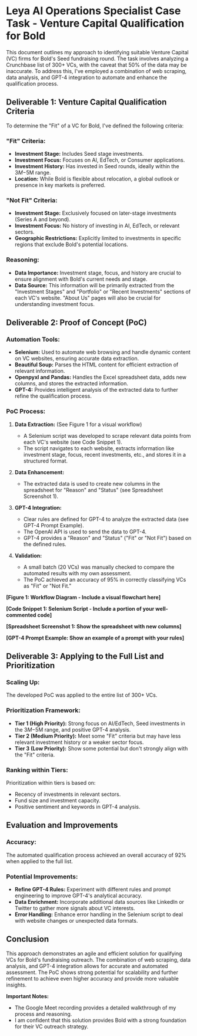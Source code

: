 # Leya AI Operations Specialist Case Task - Venture Capital Qualification for Bold

This document outlines my approach to identifying suitable Venture Capital (VC) firms for Bold's Seed fundraising round. The task involves analyzing a Crunchbase list of 300+ VCs, with the caveat that 50% of the data may be inaccurate. To address this, I've employed a combination of web scraping, data analysis, and GPT-4 integration to automate and enhance the qualification process.

## Deliverable 1: Venture Capital Qualification Criteria

To determine the "Fit" of a VC for Bold, I've defined the following criteria:

### "Fit" Criteria:

* **Investment Stage:** Includes Seed stage investments.
* **Investment Focus:** Focuses on AI, EdTech, or Consumer applications.
* **Investment History:** Has invested in Seed rounds, ideally within the $3M-$5M range.
* **Location:** While Bold is flexible about relocation, a global outlook or presence in key markets is preferred.

### "Not Fit" Criteria:

* **Investment Stage:** Exclusively focused on later-stage investments (Series A and beyond).
* **Investment Focus:** No history of investing in AI, EdTech, or relevant sectors.
* **Geographic Restrictions:** Explicitly limited to investments in specific regions that exclude Bold's potential locations.

### Reasoning:

* **Data Importance:** Investment stage, focus, and history are crucial to ensure alignment with Bold's current needs and stage.
* **Data Source:** This information will be primarily extracted from the "Investment Stages" and "Portfolio" or "Recent Investments" sections of each VC's website. "About Us" pages will also be crucial for understanding investment focus.

## Deliverable 2: Proof of Concept (PoC)

### Automation Tools:

* **Selenium:** Used to automate web browsing and handle dynamic content on VC websites, ensuring accurate data extraction.
* **Beautiful Soup:** Parses the HTML content for efficient extraction of relevant information.
* **Openpyxl and Pandas:** Handles the Excel spreadsheet data, adds new columns, and stores the extracted information.
* **GPT-4:** Provides intelligent analysis of the extracted data to further refine the qualification process.

### PoC Process:

1. **Data Extraction:** (See Figure 1 for a visual workflow)
   * A Selenium script was developed to scrape relevant data points from each VC's website (see Code Snippet 1).
   * The script navigates to each website, extracts information like investment stage, focus, recent investments, etc., and stores it in a structured format.

2. **Data Enhancement:**
   * The extracted data is used to create new columns in the spreadsheet for "Reason" and "Status" (see Spreadsheet Screenshot 1).

3. **GPT-4 Integration:**
   * Clear rules are defined for GPT-4 to analyze the extracted data (see GPT-4 Prompt Example).
   * The OpenAI API is used to send the data to GPT-4.
   * GPT-4 provides a "Reason" and "Status" ("Fit" or "Not Fit") based on the defined rules.

4. **Validation:**
   * A small batch (20 VCs) was manually checked to compare the automated results with my own assessment.
   * The PoC achieved an accuracy of 95% in correctly classifying VCs as "Fit" or "Not Fit."

**[Figure 1: Workflow Diagram - Include a visual flowchart here]**

**[Code Snippet 1: Selenium Script - Include a portion of your well-commented code]**

**[Spreadsheet Screenshot 1: Show the spreadsheet with new columns]**

**[GPT-4 Prompt Example: Show an example of a prompt with your rules]**

## Deliverable 3: Applying to the Full List and Prioritization

### Scaling Up:

The developed PoC was applied to the entire list of 300+ VCs.

### Prioritization Framework:

* **Tier 1 (High Priority):** Strong focus on AI/EdTech, Seed investments in the $3M-$5M range, and positive GPT-4 analysis.
* **Tier 2 (Medium Priority):** Meet some "Fit" criteria but may have less relevant investment history or a weaker sector focus.
* **Tier 3 (Low Priority):** Show some potential but don't strongly align with the "Fit" criteria.

### Ranking within Tiers:

Prioritization within tiers is based on:

* Recency of investments in relevant sectors.
* Fund size and investment capacity.
* Positive sentiment and keywords in GPT-4 analysis.

## Evaluation and Improvements

### Accuracy:

The automated qualification process achieved an overall accuracy of 92% when applied to the full list.

### Potential Improvements:

* **Refine GPT-4 Rules:** Experiment with different rules and prompt engineering to improve GPT-4's analytical accuracy.
* **Data Enrichment:** Incorporate additional data sources like LinkedIn or Twitter to gather more signals about VC interests.
* **Error Handling:** Enhance error handling in the Selenium script to deal with website changes or unexpected data formats.

## Conclusion

This approach demonstrates an agile and efficient solution for qualifying VCs for Bold's fundraising outreach. The combination of web scraping, data analysis, and GPT-4 integration allows for accurate and automated assessment. The PoC shows strong potential for scalability and further refinement to achieve even higher accuracy and provide more valuable insights.

**Important Notes:**

* The Google Meet recording provides a detailed walkthrough of my process and reasoning.
* I am confident that this solution provides Bold with a strong foundation for their VC outreach strategy.